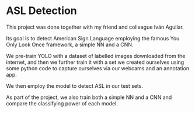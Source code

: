 # ASL Detection
 This project was done together with my friend and colleague Iván Aguilar.
 
 Its goal is to detect American Sign Language employing the famous You Only Look Once framework, a simple NN and a CNN.

We pre-train YOLO with a dataset of labelled images downloaded from the internet, and then we further train it with a set we created ourselves using some python code to capture ourselves via our webcams and an annotation app.

We then employ the model to detect ASL in our test sets.

As part of the project, we also train both a simple NN and a CNN and compare the classifying power of each model.